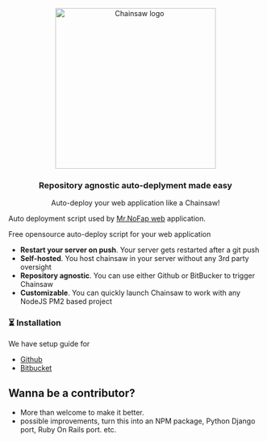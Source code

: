 <p align="center">
  <a href="https://warriorcode.xyz">
    <img src="https://warriorcode.xyz/images/chainsaw_logo.png" width="318px" alt="Chainsaw logo" />
  </a>
</p>

<h3 align="center">Repository agnostic auto-deplyment made easy</h3>
<p align="center">Auto-deploy your web application like a Chainsaw!</p>



Auto deployment script used by [Mr.NoFap web](https://chrome.google.com/webstore/detail/mrnofap-block-porn-sites/cpigeaemojebhijbmencldogableknlf?hl=en) application.

Free opensource auto-deploy script for your web application

- **Restart your server on push**. Your server gets restarted after a git push
- **Self-hosted**. You host chainsaw in your server without any 3rd party oversight
- **Repository agnostic**. You can use either Github or BitBucker to trigger Chainsaw
- **Customizable**. You can quickly launch Chainsaw to work with any NodeJS PM2 based project


### ⏳ Installation

We have setup guide for 
- [Github](https://github.com/nathan-kuo/chainsaw/blob/github_tutorial/github-setup.md)
- [Bitbucket](https://github.com/nathan-kuo/chainsaw/blob/bitbucket_tutorial/bitbucket-setup.md)

## Wanna be a contributor?

* More than welcome to make it better.
* possible improvements, turn this into an NPM package, Python Django port, Ruby On Rails port. etc.



